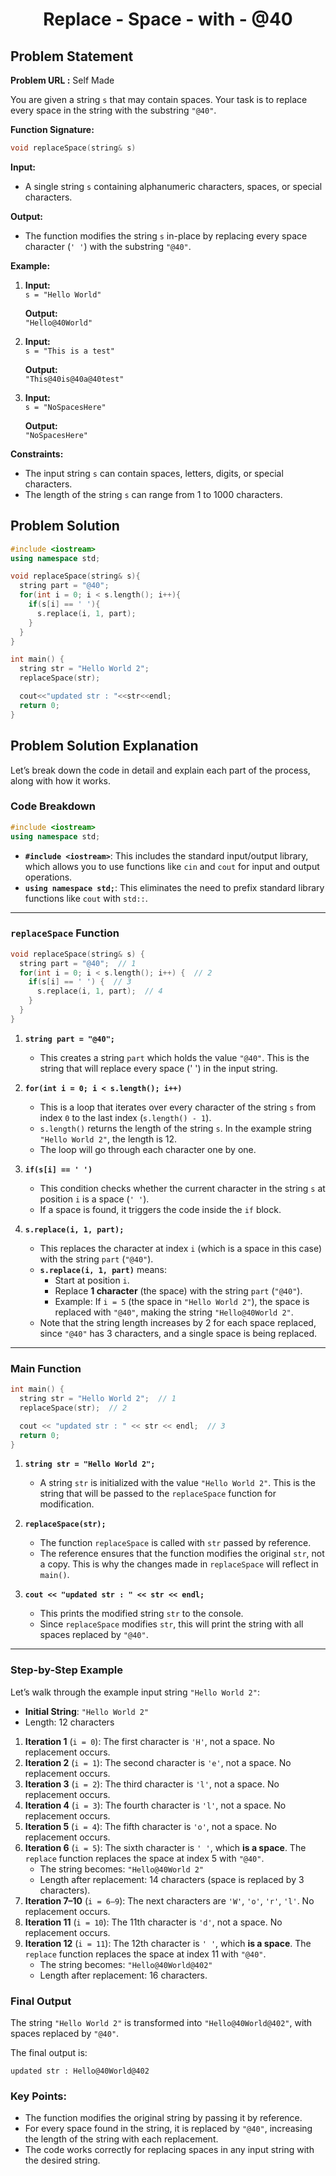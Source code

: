 

<h1 align='center'>Replace - Space - with - @40</h1>

## Problem Statement

**Problem URL :** Self Made

You are given a string `s` that may contain spaces. Your task is to replace every space in the string with the substring `"@40"`.

**Function Signature:**  
```cpp
void replaceSpace(string& s)
```

**Input:**  
- A single string `s` containing alphanumeric characters, spaces, or special characters.

**Output:**  
- The function modifies the string `s` in-place by replacing every space character (`' '`) with the substring `"@40"`.

**Example:**

1. **Input:**  
   `s = "Hello World"`
   
   **Output:**  
   `"Hello@40World"`

2. **Input:**  
   `s = "This is a test"`
   
   **Output:**  
   `"This@40is@40a@40test"`

3. **Input:**  
   `s = "NoSpacesHere"`
   
   **Output:**  
   `"NoSpacesHere"`

**Constraints:**
- The input string `s` can contain spaces, letters, digits, or special characters.
- The length of the string `s` can range from 1 to 1000 characters.

## Problem Solution
```cpp
#include <iostream>
using namespace std;

void replaceSpace(string& s){
  string part = "@40";
  for(int i = 0; i < s.length(); i++){
    if(s[i] == ' '){
      s.replace(i, 1, part);
    }
  }
}

int main() {  
  string str = "Hello World 2";
  replaceSpace(str);

  cout<<"updated str : "<<str<<endl;
  return 0;
}
```

## Problem Solution Explanation
Let’s break down the code in detail and explain each part of the process, along with how it works.

### Code Breakdown

```cpp
#include <iostream>
using namespace std;
```
- **`#include <iostream>`**: This includes the standard input/output library, which allows you to use functions like `cin` and `cout` for input and output operations.
- **`using namespace std;`**: This eliminates the need to prefix standard library functions like `cout` with `std::`. 

---

### `replaceSpace` Function

```cpp
void replaceSpace(string& s) {
  string part = "@40";  // 1
  for(int i = 0; i < s.length(); i++) {  // 2
    if(s[i] == ' ') {  // 3
      s.replace(i, 1, part);  // 4
    }
  }
}
```

1. **`string part = "@40";`**  
   - This creates a string `part` which holds the value `"@40"`. This is the string that will replace every space (' ') in the input string.

2. **`for(int i = 0; i < s.length(); i++)`**  
   - This is a loop that iterates over every character of the string `s` from index `0` to the last index (`s.length() - 1`).
   - `s.length()` returns the length of the string `s`. In the example string `"Hello World 2"`, the length is 12.
   - The loop will go through each character one by one.

3. **`if(s[i] == ' ')`**  
   - This condition checks whether the current character in the string `s` at position `i` is a space (`' '`).
   - If a space is found, it triggers the code inside the `if` block.

4. **`s.replace(i, 1, part);`**  
   - This replaces the character at index `i` (which is a space in this case) with the string `part` (`"@40"`).
   - **`s.replace(i, 1, part)`** means:
     - Start at position `i`.
     - Replace **1 character** (the space) with the string `part` (`"@40"`).
     - Example: If `i = 5` (the space in `"Hello World 2"`), the space is replaced with `"@40"`, making the string `"Hello@40World 2"`.
   - Note that the string length increases by 2 for each space replaced, since `"@40"` has 3 characters, and a single space is being replaced.

---

### Main Function

```cpp
int main() {
  string str = "Hello World 2";  // 1
  replaceSpace(str);  // 2

  cout << "updated str : " << str << endl;  // 3
  return 0;
}
```

1. **`string str = "Hello World 2";`**  
   - A string `str` is initialized with the value `"Hello World 2"`. This is the string that will be passed to the `replaceSpace` function for modification.

2. **`replaceSpace(str);`**  
   - The function `replaceSpace` is called with `str` passed by reference.
   - The reference ensures that the function modifies the original `str`, not a copy. This is why the changes made in `replaceSpace` will reflect in `main()`.

3. **`cout << "updated str : " << str << endl;`**  
   - This prints the modified string `str` to the console.
   - Since `replaceSpace` modifies `str`, this will print the string with all spaces replaced by `"@40"`.

---

### Step-by-Step Example

Let’s walk through the example input string `"Hello World 2"`:

- **Initial String**: `"Hello World 2"`
- Length: 12 characters

1. **Iteration 1** (`i = 0`): The first character is `'H'`, not a space. No replacement occurs.
2. **Iteration 2** (`i = 1`): The second character is `'e'`, not a space. No replacement occurs.
3. **Iteration 3** (`i = 2`): The third character is `'l'`, not a space. No replacement occurs.
4. **Iteration 4** (`i = 3`): The fourth character is `'l'`, not a space. No replacement occurs.
5. **Iteration 5** (`i = 4`): The fifth character is `'o'`, not a space. No replacement occurs.
6. **Iteration 6** (`i = 5`): The sixth character is `' '`, which **is a space**. The `replace` function replaces the space at index 5 with `"@40"`. 
   - The string becomes: `"Hello@40World 2"`
   - Length after replacement: 14 characters (space is replaced by 3 characters).
7. **Iteration 7–10** (`i = 6–9`): The next characters are `'W'`, `'o'`, `'r'`, `'l'`. No replacement occurs.
8. **Iteration 11** (`i = 10`): The 11th character is `'d'`, not a space. No replacement occurs.
9. **Iteration 12** (`i = 11`): The 12th character is `' '`, which **is a space**. The `replace` function replaces the space at index 11 with `"@40"`.
   - The string becomes: `"Hello@40World@402"`
   - Length after replacement: 16 characters.

### Final Output

The string `"Hello World 2"` is transformed into `"Hello@40World@402"`, with spaces replaced by `"@40"`.

The final output is:
```
updated str : Hello@40World@402
```

### Key Points:
- The function modifies the original string by passing it by reference.
- For every space found in the string, it is replaced by `"@40"`, increasing the length of the string with each replacement.
- The code works correctly for replacing spaces in any input string with the desired string.
